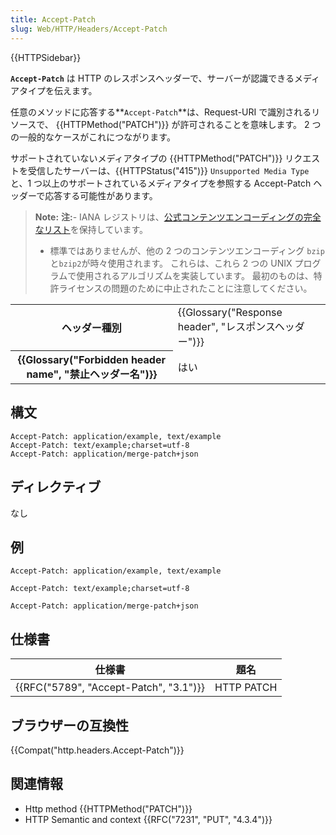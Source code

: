 ```yaml
---
title: Accept-Patch
slug: Web/HTTP/Headers/Accept-Patch
---
```

{{HTTPSidebar}}

**`Accept-Patch`** は HTTP のレスポンスヘッダーで、サーバーが認識できるメディアタイプを伝えます。

任意のメソッドに応答する**`Accept-Patch`**は、Request-URI で識別されるリソースで、 {{HTTPMethod("PATCH")}} が許可されることを意味します。 2 つの一般的なケースがこれにつながります。

サポートされていないメディアタイプの {{HTTPMethod("PATCH")}} リクエストを受信したサーバーは、{{HTTPStatus("415")}} `Unsupported Media Type`と、1 つ以上のサポートされているメディアタイプを参照する Accept-Patch ヘッダーで応答する可能性があります。

> **Note:** **注:**- IANA レジストリは、[公式コンテンツエンコーディングの完全なリスト](https://www.iana.org/assignments/http-parameters/http-parameters.xml#http-parameters-1)を保持しています。
>
> - 標準ではありませんが、他の 2 つのコンテンツエンコーディング `bzip`と`bzip2`が時々使用されます。 これらは、これら 2 つの UNIX プログラムで使用されるアルゴリズムを実装しています。 最初のものは、特許ライセンスの問題のために中止されたことに注意してください。

<table class="properties">
  <tbody>
    <tr>
      <th scope="row">ヘッダー種別</th>
      <td>
        {{Glossary("Response header", "レスポンスヘッダー")}}
      </td>
    </tr>
    <tr>
      <th scope="row">
        {{Glossary("Forbidden header name", "禁止ヘッダー名")}}
      </th>
      <td>はい</td>
    </tr>
  </tbody>
</table>

## 構文

```
Accept-Patch: application/example, text/example
Accept-Patch: text/example;charset=utf-8
Accept-Patch: application/merge-patch+json
```

## ディレクティブ

なし

## 例

```
Accept-Patch: application/example, text/example

Accept-Patch: text/example;charset=utf-8

Accept-Patch: application/merge-patch+json
```

## 仕様書

| 仕様書                                               | 題名       |
| ---------------------------------------------------- | ---------- |
| {{RFC("5789", "Accept-Patch", "3.1")}} | HTTP PATCH |

## ブラウザーの互換性

{{Compat("http.headers.Accept-Patch")}}

## 関連情報

- Http method {{HTTPMethod("PATCH")}}
- HTTP Semantic and context {{RFC("7231", "PUT", "4.3.4")}}
